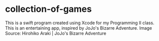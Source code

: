 # collection-of-games
This is a swift program created using Xcode for my Programming II class. This is an entertaining app, inspired by JoJo's Bizarre Adventure. 
Image Source: Hirohiko Araki | JoJo's Bizarre Adventure
